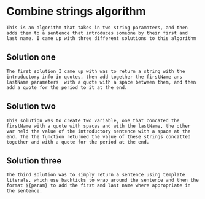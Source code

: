 # Combine strings algorithm
    This is an algorithm that takes in two string paramaters, and then adds them to a sentence that introduces someone by their first and last name. I came up with three different solutions to this algorithm
    
## Solution one
    The first solution I came up with was to return a string with the introductory info in quotes, then add together the firstName ans lastName parameters  with a quote with a space between them, and then add a quote for the period to it at the end.
    
## Solution two
    This solution was to create two variable, one that concated the firstName with a quote with spaces and with the lastName, the other var held the value of the introductory sentence with a space at the end. The the function returned the value of these strings concatted together and with a quote for the period at the end.
    
## Solution three
    The third solution was to simply return a sentence using template literals, which use backticks to wrap around the sentence and then the format ${param} to add the first and last name where appropriate in the sentence. 